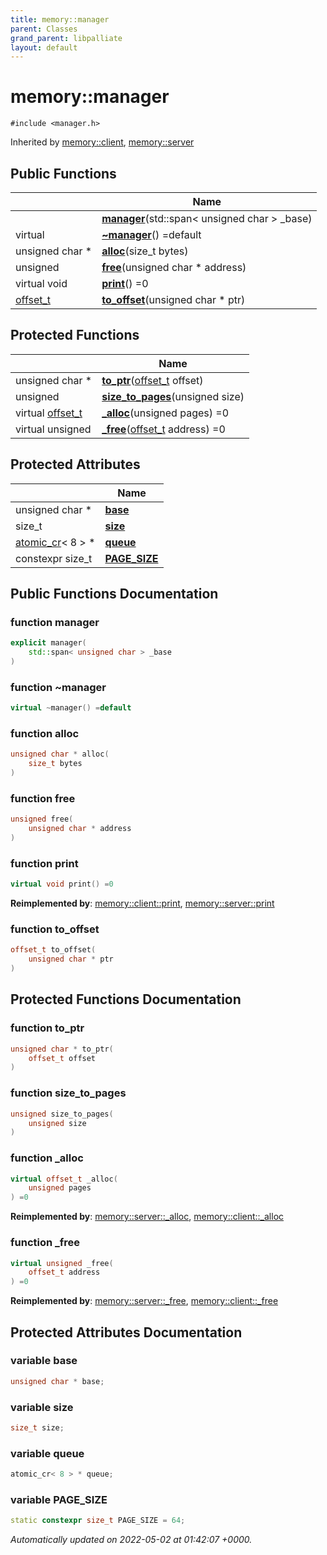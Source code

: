 ```yaml
---
title: memory::manager
parent: Classes
grand_parent: libpalliate
layout: default
---
```


# memory::manager






`#include <manager.h>`

Inherited by [memory::client](/libpalliate/generated/Classes/classmemory_1_1client), [memory::server](/libpalliate/generated/Classes/classmemory_1_1server)

## Public Functions

|                | Name           |
| -------------- | -------------- |
| | **[manager](/libpalliate/generated/Classes/classmemory_1_1manager#function-manager)**(std::span< unsigned char > _base) |
| virtual | **[~manager](/libpalliate/generated/Classes/classmemory_1_1manager#function-~manager)**() =default |
| unsigned char * | **[alloc](/libpalliate/generated/Classes/classmemory_1_1manager#function-alloc)**(size_t bytes) |
| unsigned | **[free](/libpalliate/generated/Classes/classmemory_1_1manager#function-free)**(unsigned char * address) |
| virtual void | **[print](/libpalliate/generated/Classes/classmemory_1_1manager#function-print)**() =0 |
| [offset_t](/libpalliate/generated/Namespaces/namespacememory#using-offset-t) | **[to_offset](/libpalliate/generated/Classes/classmemory_1_1manager#function-to-offset)**(unsigned char * ptr) |

## Protected Functions

|                | Name           |
| -------------- | -------------- |
| unsigned char * | **[to_ptr](/libpalliate/generated/Classes/classmemory_1_1manager#function-to-ptr)**([offset_t](/libpalliate/generated/Namespaces/namespacememory#using-offset-t) offset) |
| unsigned | **[size_to_pages](/libpalliate/generated/Classes/classmemory_1_1manager#function-size-to-pages)**(unsigned size) |
| virtual [offset_t](/libpalliate/generated/Namespaces/namespacememory#using-offset-t) | **[_alloc](/libpalliate/generated/Classes/classmemory_1_1manager#function--alloc)**(unsigned pages) =0 |
| virtual unsigned | **[_free](/libpalliate/generated/Classes/classmemory_1_1manager#function--free)**([offset_t](/libpalliate/generated/Namespaces/namespacememory#using-offset-t) address) =0 |

## Protected Attributes

|                | Name           |
| -------------- | -------------- |
| unsigned char * | **[base](/libpalliate/generated/Classes/classmemory_1_1manager#variable-base)**  |
| size_t | **[size](/libpalliate/generated/Classes/classmemory_1_1manager#variable-size)**  |
| [atomic_cr](/libpalliate/generated/Classes/classatomic__cr)< 8 > * | **[queue](/libpalliate/generated/Classes/classmemory_1_1manager#variable-queue)**  |
| constexpr size_t | **[PAGE_SIZE](/libpalliate/generated/Classes/classmemory_1_1manager#variable-page-size)**  |

## Public Functions Documentation

### function manager

```cpp
explicit manager(
    std::span< unsigned char > _base
)
```


### function ~manager

```cpp
virtual ~manager() =default
```


### function alloc

```cpp
unsigned char * alloc(
    size_t bytes
)
```


### function free

```cpp
unsigned free(
    unsigned char * address
)
```


### function print

```cpp
virtual void print() =0
```


**Reimplemented by**: [memory::client::print](/libpalliate/generated/Classes/classmemory_1_1client#function-print), [memory::server::print](/libpalliate/generated/Classes/classmemory_1_1server#function-print)


### function to_offset

```cpp
offset_t to_offset(
    unsigned char * ptr
)
```


## Protected Functions Documentation

### function to_ptr

```cpp
unsigned char * to_ptr(
    offset_t offset
)
```


### function size_to_pages

```cpp
unsigned size_to_pages(
    unsigned size
)
```


### function _alloc

```cpp
virtual offset_t _alloc(
    unsigned pages
) =0
```


**Reimplemented by**: [memory::server::_alloc](/libpalliate/generated/Classes/classmemory_1_1server#function--alloc), [memory::client::_alloc](/libpalliate/generated/Classes/classmemory_1_1client#function--alloc)


### function _free

```cpp
virtual unsigned _free(
    offset_t address
) =0
```


**Reimplemented by**: [memory::server::_free](/libpalliate/generated/Classes/classmemory_1_1server#function--free), [memory::client::_free](/libpalliate/generated/Classes/classmemory_1_1client#function--free)


## Protected Attributes Documentation

### variable base

```cpp
unsigned char * base;
```


### variable size

```cpp
size_t size;
```


### variable queue

```cpp
atomic_cr< 8 > * queue;
```


### variable PAGE_SIZE

```cpp
static constexpr size_t PAGE_SIZE = 64;
```



_Automatically updated on 2022-05-02 at 01:42:07 +0000._